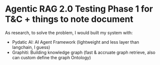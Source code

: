 # Agentic RAG 2.0 Testing Phase 1 for T&C + things to note document

As research, to solve the problem, I would built my system with:
- Pydatic AI: AI Agent Framework (lightweight and less layer than langchain, I guess)
- Graphiti: Building knowledge graph (fast & accruate graph retrieve, also can custom define the graph Ontology)
